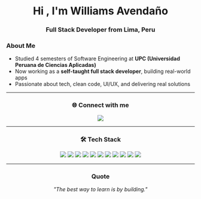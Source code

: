 <h1 align="center">Hi , I'm Williams Avendaño</h1>
<h3 align="center">Full Stack Developer from Lima, Peru</h3>

### About Me
- Studied 4 semesters of Software Engineering at **UPC (Universidad Peruana de Ciencias Aplicadas)**  
- Now working as a **self-taught full stack developer**, building real-world apps  
- Passionate about tech, clean code, UI/UX, and delivering real solutions  

---

<h3 align="center">🌐 Connect with me</h3>

<p align="center">
  <a href="https://www.linkedin.com/in/williams-avendano/" target="_blank">
    <img src="https://img.shields.io/badge/-LinkedIn-0A66C2?style=for-the-badge&logo=linkedin&logoColor=white" />
  </a>
</p>

---

<h3 align="center">🛠️ Tech Stack</h3>

<p align="center">
  <img src="https://img.shields.io/badge/JavaScript-F7DF1E?style=for-the-badge&logo=javascript&logoColor=black" />
  <img src="https://img.shields.io/badge/React-61DAFB?style=for-the-badge&logo=react&logoColor=black" />
  <img src="https://img.shields.io/badge/Redux-764ABC?style=for-the-badge&logo=redux&logoColor=white" />
  <img src="https://img.shields.io/badge/Node.js-339933?style=for-the-badge&logo=node.js&logoColor=white" />
  <img src="https://img.shields.io/badge/Express.js-000000?style=for-the-badge&logo=express&logoColor=white" />
  <img src="https://img.shields.io/badge/MongoDB-47A248?style=for-the-badge&logo=mongodb&logoColor=white" />
  <img src="https://img.shields.io/badge/Stripe-635bff?style=for-the-badge&logo=stripe&logoColor=white" />
  <img src="https://img.shields.io/badge/Figma-F24E1E?style=for-the-badge&logo=figma&logoColor=white" />
  <img src="https://img.shields.io/badge/Vercel-000000?style=for-the-badge&logo=vercel&logoColor=white" />
  <img src="https://img.shields.io/badge/Firebase-FFCA28?style=for-the-badge&logo=firebase&logoColor=black" />
  <img src="https://img.shields.io/badge/AWS-232F3E?style=for-the-badge&logo=amazon-aws&logoColor=white" />
</p>

---

<h3 align="center">Quote</h3>
<p align="center"><i>"The best way to learn is by building."</i></p>
